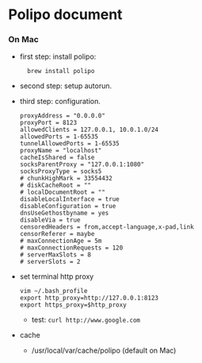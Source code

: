 # Polipo document

### On Mac

- first step: install polipo:
		
		brew install polipo
		
- second step: setup autorun.

- third step: configuration.

	```
	proxyAddress = "0.0.0.0"
	proxyPort = 8123
	allowedClients = 127.0.0.1, 10.0.1.0/24
	allowedPorts = 1-65535
	tunnelAllowedPorts = 1-65535
	proxyName = "localhost"
	cacheIsShared = false
	socksParentProxy = "127.0.0.1:1080"
	socksProxyType = socks5
	# chunkHighMark = 33554432
	# diskCacheRoot = ""
	# localDocumentRoot = ""
	disableLocalInterface = true
	disableConfiguration = true
	dnsUseGethostbyname = yes
	disableVia = true
	censoredHeaders = from,accept-language,x-pad,link
	censorReferer = maybe
	# maxConnectionAge = 5m
	# maxConnectionRequests = 120
	# serverMaxSlots = 8
	# serverSlots = 2
	```
	
- set terminal http proxy
	
	```
	vim ~/.bash_profile
	export http_proxy=http://127.0.0.1:8123
	export https_proxy=$http_proxy
	```
	- test: `curl http://www.google.com`

- cache 
	- /usr/local/var/cache/polipo (default on Mac)